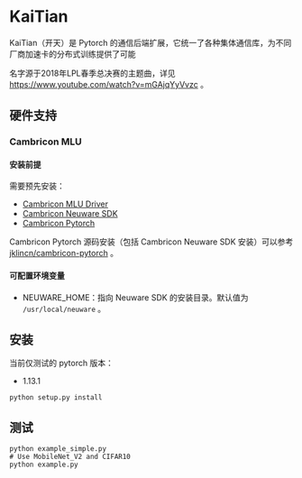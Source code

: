 # KaiTian

KaiTian（开天）是 Pytorch 的通信后端扩展，它统一了各种集体通信库，为不同厂商加速卡的分布式训练提供了可能

名字源于2018年LPL春季总决赛的主题曲，详见 https://www.youtube.com/watch?v=mGAjqYyVvzc 。

## 硬件支持

### Cambricon MLU

#### 安装前提

需要预先安装：

- [Cambricon MLU Driver](https://sdk.cambricon.com/download?component_name=Driver)
- [Cambricon Neuware SDK](https://sdk.cambricon.com/download?component_name=Neuware+SDK)
- [Cambricon Pytorch](https://sdk.cambricon.com/download?component_name=PyTorch)

Cambricon Pytorch 源码安装（包括 Cambricon Neuware SDK 安装）可以参考 [jklincn/cambricon-pytorch](https://github.com/jklincn/cambricon-pytorch) 。

#### 可配置环境变量

- NEUWARE_HOME：指向 Neuware SDK 的安装目录。默认值为 `/usr/local/neuware` 。

## 安装

当前仅测试的 pytorch 版本：

- 1.13.1

```
python setup.py install
```

## 测试

```
python example_simple.py
# Use MobileNet_V2 and CIFAR10
python example.py
```